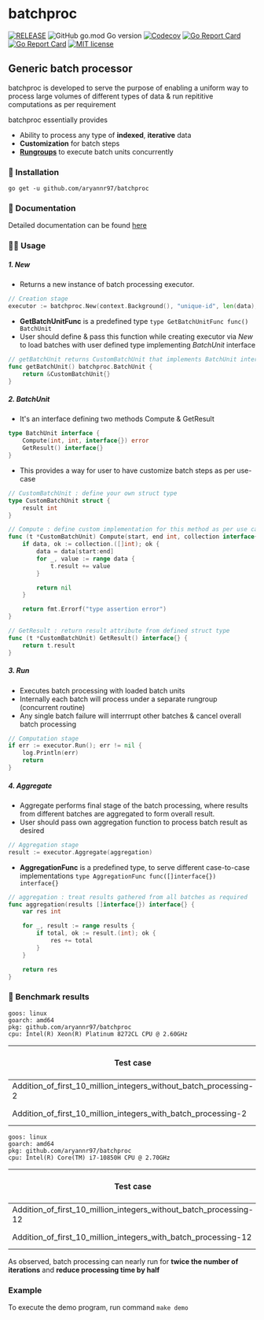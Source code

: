 # batchproc
[![RELEASE](https://github.com/aryannr97/batchproc/actions/workflows/release.yml/badge.svg)](https://github.com/aryannr97/batchproc/actions/workflows/release.yml)
![GitHub go.mod Go version](https://img.shields.io/github/go-mod/go-version/aryannr97/batchproc)
[![Codecov](https://img.shields.io/codecov/c/github/aryannr97/batchproc)](https://app.codecov.io/gh/aryannr97/batchproc)
[![Go Report Card](https://goreportcard.com/badge/github.com/aryannr97/batchproc)](https://goreportcard.com/report/github.com/aryannr97/batchproc)
[![Go Report Card](https://img.shields.io/badge/Linter-golangci--lint-informational)](https://golangci-lint.run)
[![MIT license](https://img.shields.io/github/license/aryannr97/batchproc)](https://github.com/aryannr97/batchproc/blob/main/LICENSE)
## Generic batch processor

batchproc is developed to serve the purpose of enabling a uniform way to process large volumes of different types of data & run repititive computations as per requirement 

batchproc essentially provides
- Ability to process any type of **indexed**, **iterative** data
- **Customization** for batch steps
- [**Rungroups**](https://github.com/bharat-rajani/rungroup) to execute batch units concurrently

### :floppy_disk: Installation
```
go get -u github.com/aryannr97/batchproc
```

### :notebook_with_decorative_cover: Documentation
Detailed documentation can be found [here](https://github.com/aryannr97/batchproc/wiki/batchproc-wiki)

### :technologist: Usage

##### 1. **New** 
- Returns a new instance of batch processing executor.
```go
// Creation stage
executor := batchproc.New(context.Background(), "unique-id", len(data), data, getBatchUnit)
```
- **GetBatchUnitFunc** is a predefined type `type GetBatchUnitFunc func() BatchUnit`
- User should define & pass this function while creating executor via *New* to load batches with user defined type implementing *BatchUnit* interface
```go
// getBatchUnit returns CustomBatchUnit that implements BatchUnit interface
func getBatchUnit() batchproc.BatchUnit {
	return &CustomBatchUnit{}
}
```

##### 2. **BatchUnit**
- It's an interface defining two methods Compute & GetResult
```go
type BatchUnit interface {
	Compute(int, int, interface{}) error
	GetResult() interface{}
}

```
- This provides a way for user to have customize batch steps as per use-case
```go
// CustomBatchUnit : define your own struct type
type CustomBatchUnit struct {
	result int
}

// Compute : define custom implementation for this method as per use case & store result in struct attribute
func (t *CustomBatchUnit) Compute(start, end int, collection interface{}) error {
	if data, ok := collection.([]int); ok {
		data = data[start:end]
		for _, value := range data {
			t.result += value
		}

		return nil
	}

	return fmt.Errorf("type assertion error")
}

// GetResult : return result attribute from defined struct type
func (t *CustomBatchUnit) GetResult() interface{} {
	return t.result
}
```

##### 3. **Run**
- Executes batch processing with loaded batch units
- Internally each batch will process under a separate rungroup (concurrent routine)
- Any single batch failure will interrrupt other batches & cancel overall batch processing
```go
// Computation stage
if err := executor.Run(); err != nil {
	log.Println(err)
	return
}
```

##### 4. **Aggregate**
- Aggregate performs final stage of the batch processing, where results from different batches are 
aggregated to form overall result.
- User should pass own aggregation function to process batch result as desired
```go
// Aggregation stage
result := executor.Aggregate(aggregation)
```
- **AggregationFunc** is a predefined type, to serve different case-to-case implementations `type AggregationFunc func([]interface{}) interface{}`
```go
// aggregation : treat results gathered from all batches as required
func aggregation(results []interface{}) interface{} {
	var res int

	for _, result := range results {
		if total, ok := result.(int); ok {
			res += total
		}
	}

	return res
}
```

### :rocket: Benchmark results

```
goos: linux
goarch: amd64
pkg: github.com/aryannr97/batchproc
cpu: Intel(R) Xeon(R) Platinum 8272CL CPU @ 2.60GHz
```

|                           Test case                               | b.N iterations | Avg processsing time |
| ----------------------------------------------------------------- | -------------- | -------------------- |
| Addition_of_first_10_million_integers_without_batch_processing-2  |      100       |    10665257 ns/op    |
| Addition_of_first_10_million_integers_with_batch_processing-2     |      251       |     4620470 ns/op    |


```
goos: linux
goarch: amd64
pkg: github.com/aryannr97/batchproc
cpu: Intel(R) Core(TM) i7-10850H CPU @ 2.70GHz
```
|                           Test case                               | b.N iterations | Avg processsing time |
| ----------------------------------------------------------------- | -------------- | -------------------- |
| Addition_of_first_10_million_integers_without_batch_processing-12 |      184       |     6394545 ns/op    |
| Addition_of_first_10_million_integers_with_batch_processing-12    |      295       |     4074257 ns/op    |

As observed, batch processing can nearly run for **twice the number of iterations** and **reduce processing time by half**

### Example
To execute the demo program, run command `make demo`
